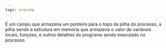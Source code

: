 ```yaml
---
tags: arqcomp
---
```


É um campo que armazena um ponteiro para o topo da pilha do processo, a pilha sendo a estrutura em memória que armazena o valor de variáveis locais, funções, e outros detalhes do programa sendo executado no processo.

